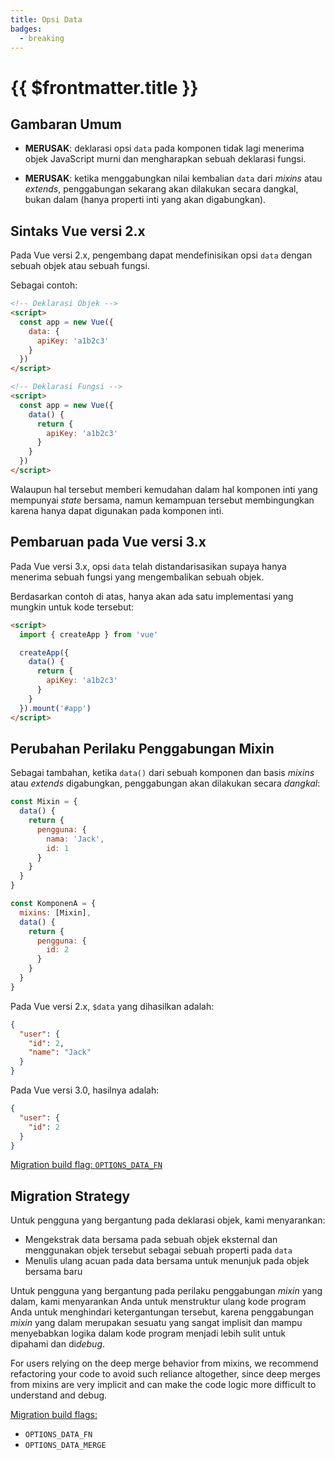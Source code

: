 ```yaml
---
title: Opsi Data
badges:
  - breaking
---
```


# {{ $frontmatter.title }} <MigrationBadges :badges="$frontmatter.badges" />

## Gambaran Umum

- **MERUSAK**: deklarasi opsi `data` pada komponen tidak lagi menerima objek JavaScript murni dan mengharapkan sebuah deklarasi fungsi.

- **MERUSAK**: ketika menggabungkan nilai kembalian `data` dari _mixins_ atau _extends_, penggabungan sekarang akan dilakukan secara dangkal, bukan dalam (hanya properti inti yang akan digabungkan).

## Sintaks Vue versi 2.x

Pada Vue versi 2.x, pengembang dapat mendefinisikan opsi `data` dengan sebuah objek atau sebuah fungsi.

Sebagai contoh:

```html
<!-- Deklarasi Objek -->
<script>
  const app = new Vue({
    data: {
      apiKey: 'a1b2c3'
    }
  })
</script>

<!-- Deklarasi Fungsi -->
<script>
  const app = new Vue({
    data() {
      return {
        apiKey: 'a1b2c3'
      }
    }
  })
</script>
```

Walaupun hal tersebut memberi kemudahan dalam hal komponen inti yang mempunyai _state_ bersama, namun kemampuan tersebut membingungkan karena hanya dapat digunakan pada komponen inti.

## Pembaruan pada Vue versi 3.x

Pada Vue versi 3.x, opsi `data` telah distandarisasikan supaya hanya menerima sebuah fungsi yang mengembalikan sebuah objek.

Berdasarkan contoh di atas, hanya akan ada satu implementasi yang mungkin untuk kode tersebut:

```html
<script>
  import { createApp } from 'vue'

  createApp({
    data() {
      return {
        apiKey: 'a1b2c3'
      }
    }
  }).mount('#app')
</script>
```

## Perubahan Perilaku Penggabungan Mixin

Sebagai tambahan, ketika `data()` dari sebuah komponen dan basis _mixins_ atau _extends_ digabungkan, penggabungan akan dilakukan secara *dangkal*:

```js
const Mixin = {
  data() {
    return {
      pengguna: {
        nama: 'Jack',
        id: 1
      }
    }
  }
}

const KomponenA = {
  mixins: [Mixin],
  data() {
    return {
      pengguna: {
        id: 2
      }
    }
  }
}
```

Pada Vue versi 2.x, `$data` yang dihasilkan adalah:

```json
{
  "user": {
    "id": 2,
    "name": "Jack"
  }
}
```

Pada Vue versi 3.0, hasilnya adalah:

```json
{
  "user": {
    "id": 2
  }
}
```

[Migration build flag: `OPTIONS_DATA_FN`](migration-build.html#compat-configuration)

## Migration Strategy

Untuk pengguna yang bergantung pada deklarasi objek, kami menyarankan:

- Mengekstrak data bersama pada sebuah objek eksternal dan menggunakan objek tersebut sebagai sebuah properti pada `data`
- Menulis ulang acuan pada data bersama untuk menunjuk pada objek bersama baru

Untuk pengguna yang bergantung pada perilaku penggabungan _mixin_ yang dalam, kami menyarankan Anda untuk menstruktur ulang kode program Anda untuk menghindari ketergantungan tersebut, karena penggabungan _mixin_ yang dalam merupakan sesuatu yang sangat implisit dan mampu menyebabkan logika dalam kode program menjadi lebih sulit untuk dipahami dan di*debug*.

For users relying on the deep merge behavior from mixins, we recommend refactoring your code to avoid such reliance altogether, since deep merges from mixins are very implicit and can make the code logic more difficult to understand and debug.

[Migration build flags:](migration-build.html#compat-configuration)

- `OPTIONS_DATA_FN`
- `OPTIONS_DATA_MERGE`
